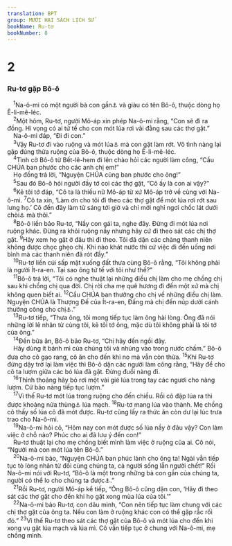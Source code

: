 ```yaml
---
translation: BPT
group: MƯƠI HAI SÁCH LỊCH SỬ
bookName: Ru-tơ 
bookNumber: 8
---
```


<div class="title"><h1>2</h1><h3>Ru-tơ gặp Bô-ô</h3></div>
<span class="verse ru_2_1"> <sup>1</sup>Na-ô-mi có một người bà con gần<a data-toggle="tooltip" data-placement="bottom" title="Vào thời xưa bên nước Do-thái, khi đàn ông nào chết không con thì một trong những thân nhân gần sẽ lấy vợ goá của người ấy để nối dòng cho người chết. Tài sản và con cái của thân nhân sẽ thuộc về người chết để lưu danh cho người ấy.">⚓</a> và giàu có tên Bô-ô, thuộc dòng họ Ê-li-mê-léc.<br/></span>
<span class="verse ru_2_2"> <sup>2</sup>Một hôm, Ru-tơ, người Mô-áp xin phép Na-ô-mi rằng, “Con sẽ đi ra đồng. Hi vọng có ai tử tế cho con mót lúa rơi vãi đằng sau các thợ gặt.”<br/> Na-ô-mi đáp, “Đi đi con.”<br/></span>
<span class="verse ru_2_3"> <sup>3</sup>Vậy Ru-tơ đi vào ruộng và mót lúa<a data-toggle="tooltip" data-placement="bottom" title="Người Do-thái có luật là nông gia phải chừa lại một ít lúa trong ruộng sau khi gặt để những người nghèo hay lữ khách sinh sống. Xem Lê-vi 19:9; 23:22.">⚓</a> mà con gặt làm rớt. Vô tình nàng lại gặp đúng thửa ruộng của Bô-ô, thuộc dòng họ Ê-li-mê-léc.<br/></span>
<span class="verse ru_2_4"> <sup>4</sup>Tình cờ Bô-ô từ Bết-lê-hem đi lên chào hỏi các người làm công, “Cầu CHÚA ban phước cho các anh chị em!”<br/> Họ đồng trả lời, “Nguyện CHÚA cũng ban phước cho ông!”<br/></span>
<span class="verse ru_2_5"> <sup>5</sup>Sau đó Bô-ô hỏi người đầy tớ coi các thợ gặt, “Cô ấy là con ai vậy?”<br/></span>
<span class="verse ru_2_6"> <sup>6</sup>Kẻ tôi tớ đáp, “Cô ta là thiếu nữ Mô-áp từ xứ Mô-áp trở về cùng với Na-ô-mi.</span>
<span class="verse ru_2_7"><sup>7</sup>Cô ta xin, ‘Làm ơn cho tôi đi theo các thợ gặt để mót lúa rơi rớt sau lưng họ.’ Cô đến đây làm từ sáng tới giờ và chỉ mới nghỉ ngơi chốc lát dưới chòi<a data-toggle="tooltip" data-placement="bottom" title="Hay “chòi ấy là nơi cô ta nghỉ ngơi.”">⚓</a> mà thôi.”<br/></span>
<span class="verse ru_2_8"> <sup>8</sup>Bô-ô liền bảo Ru-tơ, “Nầy con gái ta, nghe đây. Đừng đi mót lúa nơi ruộng khác. Đừng ra khỏi ruộng nầy nhưng hãy cứ đi theo sát các chị thợ gặt.</span>
<span class="verse ru_2_9"><sup>9</sup>Hãy xem họ gặt ở đâu thì đi theo. Tôi đã dặn các chàng thanh niên không được chọc ghẹo chị. Khi nào khát nước thì cứ việc đi đến uống nơi bình mà các thanh niên đã rót đầy.”<br/></span>
<span class="verse ru_2_10"> <sup>10</sup>Ru-tơ liền cúi sấp mặt xuống đất thưa cùng Bô-ô rằng, “Tôi không phải là người Ít-ra-en. Tại sao ông tử tế với tôi như thế?”<br/></span>
<span class="verse ru_2_11"> <sup>11</sup>Bô-ô trả lời, “Tôi có nghe thuật lại những điều chị làm cho mẹ chồng chị sau khi chồng chị qua đời. Chị rời cha mẹ quê hương đi đến một xứ mà chị không quen biết ai.</span>
<span class="verse ru_2_12"><sup>12</sup>Cầu CHÚA ban thưởng cho chị về những điều chị làm. Nguyện CHÚA là Thượng Đế của Ít-ra-en, Đấng mà chị đến núp dưới cánh thưởng công cho chị<a data-toggle="tooltip" data-placement="bottom" title="Nguyên văn, “Chị đã đến núp dưới cánh của Ngài để được an toàn.”">⚓</a>.”<br/></span>
<span class="verse ru_2_13"> <sup>13</sup>Ru-tơ tiếp, “Thưa ông, tôi mong tiếp tục làm ông hài lòng. Ông đã nói những lời lẽ nhân từ cùng tôi, kẻ tôi tớ ông, mặc dù tôi không phải là tôi tớ của ông.”<br/></span>
<span class="verse ru_2_14"> <sup>14</sup>Đến bữa ăn, Bô-ô bảo Ru-tơ, “Chị hãy đến ngồi đây.<br/> Hãy dùng ít bánh mì của chúng tôi và nhúng vào trong nước chấm.” Bô-ô đưa cho cô gạo rang, cô ăn cho đến khi no mà vẫn còn thừa.</span>
<span class="verse ru_2_15"><sup>15</sup>Khi Ru-tơ đứng dậy trở lại làm việc thì Bô-ô dặn các người làm công rằng, “Hãy để cho cô ta lượm giữa các bó lúa đã gặt. Đừng đuổi nàng đi.<br/></span>
<span class="verse ru_2_16"> <sup>16</sup>Thỉnh thoảng hãy bỏ rơi một vài gié lúa trong tay các ngươi cho nàng lượm. Cứ bảo nàng tiếp tục lượm.”<br/></span>
<span class="verse ru_2_17"> <sup>17</sup>Vì thế Ru-tơ mót lúa trong ruộng cho đến chiều. Rồi cô đập lúa ra thì được khoảng nửa thùng<a data-toggle="tooltip" data-placement="bottom" title="Nguyên văn, “một ê-pha” (khoảng 22 lít.)">⚓</a> lúa mạch.</span>
<span class="verse ru_2_18"><sup>18</sup>Ru-tơ mang lúa vào thành. Mẹ chồng cô thấy số lúa cô đã mót được. Ru-tơ cũng lấy ra thức ăn còn dư lại lúc trưa trao cho Na-ô-mi.<br/></span>
<span class="verse ru_2_19"> <sup>19</sup>Na-ô-mi hỏi cô, “Hôm nay con mót được số lúa nầy ở đâu vậy? Con làm việc ở chỗ nào? Phúc cho ai đã lưu ý đến con!”<br/> Ru-tơ thuật lại cho mẹ chồng biết mình làm việc ở ruộng của ai. Cô nói, “Người mà con mót lúa tên Bô-ô.”<br/></span>
<span class="verse ru_2_20"> <sup>20</sup>Na-ô-mi bảo, “Nguyện CHÚA ban phúc lành cho ông ta! Ngài vẫn tiếp tục tỏ lòng nhân từ đối cùng chúng ta, cả người sống lẫn người chết!” Rồi Na-ô-mi nói với Ru-tơ, “Bô-ô là một trong những bà con gần của chúng ta, người có thể lo cho chúng ta được<a data-toggle="tooltip" data-placement="bottom" title="Hay “ông ấy là người bảo vệ chúng ta.” Theo tục lệ Do-thái xưa, thân nhân nầy gọi là “người chuộc lại” nghĩa là người bảo vệ cho thân nhân của kẻ chết, trả tiền chuộc lại cho thân nhân nghèo nếu họ đã bị bán làm tôi mọi, do đó giải phóng họ.">⚓</a>.”<br/></span>
<span class="verse ru_2_21"> <sup>21</sup>Rồi Ru-tơ, người Mô-áp kể tiếp, “Ông Bô-ô cũng dặn con, ‘Hãy đi theo sát các thợ gặt cho đến khi họ gặt xong mùa lúa của tôi.’”<br/></span>
<span class="verse ru_2_22"> <sup>22</sup>Na-ô-mi bảo Ru-tơ, con dâu mình, “Con nên tiếp tục làm chung với các chị thợ gặt của ông ta. Nếu con làm ở ruộng khác con có thể gặp rắc rối đó.”</span>
<span class="verse ru_2_23"><sup>23</sup>Vì thế Ru-tơ theo sát các thợ gặt của Bô-ô và mót lúa cho đến khi xong vụ gặt lúa mạch và lúa mì. Cô vẫn tiếp tục ở chung với Na-ô-mi, mẹ chồng mình.<br/></span>
